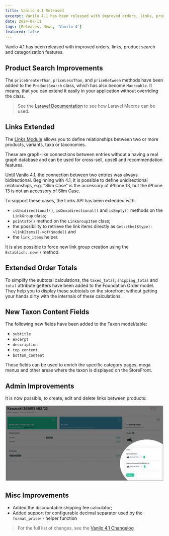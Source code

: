 ```yaml
---
title: Vanilo 4.1 Released
excerpt: Vanilo 4.1 has been released with improved orders, links, product search and categorization features. See what's new.
date: 2024-07-11
tags: [Releases, News, 'Vanilo 4']
featured: false
---
```

Vanilo 4.1 has been released with improved orders, links, product search and categorization features.

## Product Search Improvements

The `priceGreaterThan`, `priceLessThan`, and `priceBetween` methods have been added to the `ProductSearch` class, which
has also become `Macroable`. It means, that you can extend it easily in your application without overriding the class.

> See the [Laravel Documentation](https://laravel.com/docs/11.x/collections#extending-collections) to see how Laravel Macros can be used.

## Links Extended

The [Links Module](/docs/4.x/links) allows you to define relationships between two or more products, variants, taxa or taxonomies.

These are graph-like connections between entries without a having a real graph database and can be used for cross-sell,
upsell and recommendation features.

Until Vanilo 4.1, the connection between two entries was always bidirectional. Beginning with 4.1, it is possible
to define unidirectional relationships, e.g. "Slim Case" is the accessory of iPhone 13, but the iPhone 13 is not an
accessory of Slim Case.

To support these cases, the Links API has been extended with:

- `isUnidirectional()`, `isOmnidirectional()` and `isEmpty()` methods on the `LinkGroup` class;
- `pointsTo()` method on the `LinkGroupItem` class;
- the possibility to retrieve the link items directly as `Get::the($type)->linkItems()->of($model)` and
- the `link_items` helper.

It is also possible to force new link group creation using the `Establish::new()` method.

## Extended Order Totals

To simplify the subtotal calculations, the `taxes_total`, `shipping_total` and `total` attribute getters have
been added to the Foundation Order model. They help you to display these subtotals on the storefront without getting
your hands dirty with the internals of these calculations.

## New Taxon Content Fields

The following new fields have been added to the Taxon model/table:

- `subtitle`
- `excerpt`
- `description`
- `top_content`
- `bottom_content`

These fields can be used to enrich the specific category pages, mega menus and other areas where the taxon is displayed
on the StoreFront.

## Admin Improvements

It is now possible, to create, edit and delete links between products:

![product links](img/_admin8.png)

## Misc Improvements

- Added the discountable shipping fee calculator;
- Added support for configurable decimal separator used by the `format_price()` helper function

> For the full list of changes, see the [Vanilo 4.1 Changelog](https://github.com/vanilophp/framework/blob/4.1.0/Changelog.md#410)

